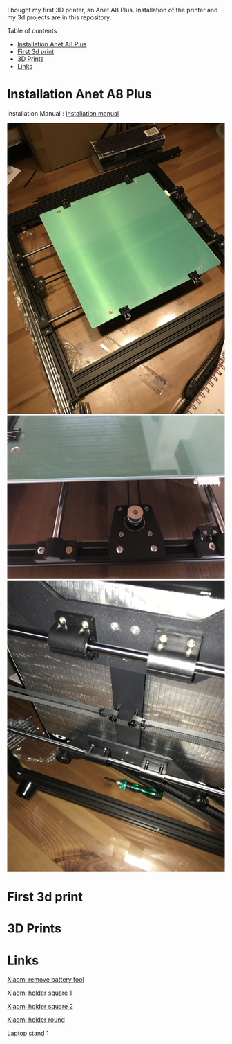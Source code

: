 I bought my first 3D printer, an Anet A8 Plus. Installation of the printer and my 3d projects are in this repository.

Table of contents
- [Installation Anet A8 Plus](#installation-anet-a8-plus)
- [First 3d print](#first-3d-print)
- [3D Prints](#3d-prints)
- [Links](#links)


# Installation Anet A8 Plus

Installation Manual : [Installation manual](Anet_A8_Plus/a8_plus.pdf)

![](https://github.com/AndreRozendaal/3D-parts/raw/main/Anet_A8_Plus/A8.JPG)
![](https://github.com/AndreRozendaal/3D-parts/raw/main/Anet_A8_Plus/IMG_1693.JPG)
![](https://github.com/AndreRozendaal/3D-parts/raw/main/Anet_A8_Plus/IMG_1694.JPG)

# First 3d print

# 3D Prints

# Links
[Xiaomi remove battery tool](https://www.thingiverse.com/thing:3576383)

[Xiaomi holder square 1](https://www.thingiverse.com/thing:3385637)

[Xiaomi holder square 2](https://www.thingiverse.com/thing:4524957)

[Xiaomi holder round](https://www.thingiverse.com/thing:4028300)

[Laptop stand 1](https://cults3d.com/en/3d-model/gadget/notebook-stand-soporte-para-notebook-o-laptop)

